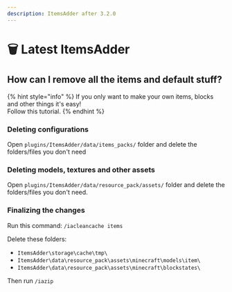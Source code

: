 ```yaml
---
description: ItemsAdder after 3.2.0
---
```


# 🗑 Latest ItemsAdder

## How can I remove all the items and default stuff?

{% hint style="info" %}
If you only want to make your own items, blocks and other things it's easy!\
Follow this tutorial.
{% endhint %}

### Deleting configurations

Open `plugins/ItemsAdder/data/items_packs/` folder and delete the folders/files you don't need

### Deleting models, textures and other assets

Open `plugins/ItemsAdder/data/resource_pack/assets/` folder and delete the folders/files you don't need.

### Finalizing the changes

Run this command: `/iacleancache items`

Delete these folders:

* `ItemsAdder\storage\cache\tmp\`
* `ItemsAdder\data\resource_pack\assets\minecraft\models\item\`
* `ItemsAdder\data\resource_pack\assets\minecraft\blockstates\`

Then run `/iazip`
